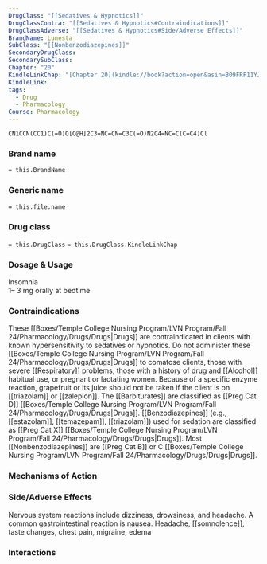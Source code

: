 ```yaml
---
DrugClass: "[[Sedatives & Hypnotics]]"
DrugClassContra: "[[Sedatives & Hypnotics#Contraindications]]"
DrugClassAdverse: "[[Sedatives & Hypnotics#Side/Adverse Effects]]"
BrandName: Lunesta
SubClass: "[[Nonbenzodiazepines]]"
SecondaryDrugClass: 
SecondarySubClass: 
Chapter: "20"
KindleLinkChap: "[Chapter 20](kindle://book?action=open&asin=B09FRF11YJ&location=10565)"
KindleLink: 
tags:
  - Drug
  - Pharmacology
Course: Pharmacology
---
```

```smiles
CN1CCN(CC1)C(=O)O[C@H]2C3=NC=CN=C3C(=O)N2C4=NC=C(C=C4)Cl
```

### Brand name
`= this.BrandName`
### Generic name
`= this.file.name`
### Drug class 
`= this.DrugClass`
	`= this.DrugClass.KindleLinkChap`

### Dosage & Usage
 Insomnia  
 1– 3 mg orally at bedtime

### Contraindications
These [[Boxes/Temple College Nursing Program/LVN Program/Fall 24/Pharmacology/Drugs/Drugs|Drugs]] are contraindicated in clients with known hypersensitivity to sedatives or hypnotics. Do not administer these [[Boxes/Temple College Nursing Program/LVN Program/Fall 24/Pharmacology/Drugs/Drugs|Drugs]] to comatose clients, those with severe [[Respiratory]] problems, those with a history of drug and [[Alcohol]] habitual use, or pregnant or lactating women. Because of a specific enzyme reaction, grapefruit or its juice should not be taken if the client is on [[triazolam]] or [[zaleplon]]. The [[Barbiturates]] are classified as [[Preg Cat D]] [[Boxes/Temple College Nursing Program/LVN Program/Fall 24/Pharmacology/Drugs/Drugs|Drugs]]. [[Benzodiazepines]] (e.g., [[estazolam]], [[temazepam]], [[triazolam]]) used for sedation are classified as [[Preg Cat X]] [[Boxes/Temple College Nursing Program/LVN Program/Fall 24/Pharmacology/Drugs/Drugs|Drugs]]. Most [[Nonbenzodiazepines]] are [[Preg Cat B]] or C [[Boxes/Temple College Nursing Program/LVN Program/Fall 24/Pharmacology/Drugs/Drugs|Drugs]].

### Mechanisms of Action

### Side/Adverse Effects
Nervous system reactions include dizziness, drowsiness, and headache. 
A common gastrointestinal reaction is nausea.
Headache, [[somnolence]], taste changes, chest pain, migraine, edema

### Interactions
 